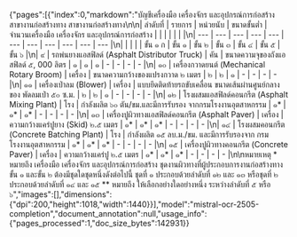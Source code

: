 {"pages":[{"index":0,"markdown":"บัญชีเครื่องมือ เครื่องจักร และอุปกรณ์การก่อสร้าง สาขางานก่อสร้างทาง สาขางานก่อสร้างทาง\n\n|  ลำดับที่ | รายการ | หน่วยนับ | ขนาดขั้นต่ำ | จำนวนเครื่องมือ เครื่องจักร และอุปกรณ์การก่อสร้าง |  |  |  |  |  |   |\n| --- | --- | --- | --- | --- | --- | --- | --- | --- | --- | --- |\n|   |  |  |  | ขั้น ๑ ก | ขั้น ๑ | ขั้น ๒ | ขั้น ๓ | ขั้น ๔ | ขั้น ๕ | ขั้น ๖  |\n|  ๙ | รถพ่นยางแอสฟิลด์ (Asphalt Distributor Truck) | คัน | ขนาดความจุของถังแอสฟิลด์ ๕, 000 ลิตร | ๑ | ๑ | ๑ | - | - | - | -  |\n|  ๑๐ | เครื่องกวาดยนต์ (Mechanical Rotary Broom) | เครื่อง | ขนาดความกว้างของแปรงกวาด ๒ เมตร | ๒ | ๒ | ๑ | - | - | - | -  |\n|  ๑๑ | เครื่องเป่าลม (Blower) | เครื่อง | แบบยึดติดท้ายรถขับเคลื่อน ขนาดเส้นผ่านศูนย์กลางของ พัดลมเป่า ๕๐ ซ.ม. | ๒ | ๒ | ๑ | - | - | - | -  |\n|  ๑๒ | โรงผสมแอสฟิลด์คอนกรีต (Asphalt Mixing Plant) | โรง | กำลังผลิต ๖๐ ตัน/ขม.และมีการรับรอง จากกรมโรงงานอุตสาหกรรม | ๑* | ๑* | ๑* | - | - | - | -  |\n|  ๑๓ | เครื่องปูผิวทางแอสฟิลด์คอนกรีต (Asphalt Paver) | เครื่อง | ความกว้างแคร่ปูยาง (Skid) ๒.๕ เมตร | ๑* | ๑* | ๑* | - | - | - | -  |\n|  ๑๔ | โรงผสมคอนกรีต (Concrete Batching Plant) | โรง | กำลังผลิต ๑๕ ลบ.ม./ขม. และมีการรับรองจาก กรมโรงงานอุตสาหกรรม | ๑* | ๑* | ๑* | - | - | - | -  |\n|  ๑๕ | เครื่องปูผิวทางคอนกรีต (Concrete Paver) | เครื่อง | ความกว้างแคร่ปู ๒.๕ เมตร | ๑* | ๑* | ๑* | - | - | - | -  |\n\nหมายเหตุ * หมายถึง เครื่องมือ เครื่องจักร และอุปกรณ์การก่อสร้าง ชุดงานผิวทางที่ผู้ประกอบการงานก่อสร้างทาง ขั้น ๑ และขั้น ๒ ต้องมีชุดใดชุดหนึ่งดังต่อไปนี้ ชุดที่ ๑ ประกอบด้วยลำดับที่ ๑๒ และ ๑๓ หรือชุดที่ ๒ ประกอบด้วยลำดับที่ ๑๔ และ ๑๕ ** หมายถึง ให้เลือกอย่างใดอย่างหนึ่ง ระหว่างลำดับที่ ๕ หรือ ๖","images":[],"dimensions":{"dpi":200,"height":1018,"width":1440}}],"model":"mistral-ocr-2505-completion","document_annotation":null,"usage_info":{"pages_processed":1,"doc_size_bytes":142931}}